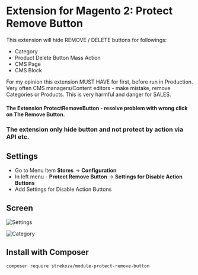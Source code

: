# Extension for Magento 2: Protect Remove Button

This extension will hide REMOVE / DELETE buttons for followings:
- Category
- Product Delete Button Mass Action
- CMS Page
- CMS Block


For my opinion this extension MUST HAVE for first, before run in Production.
Very often CMS managers/Content editors - make mistake, remove Categories or Products.
This is very harmful and danger for SALES.


#### The Extension ProtectRemoveButton - resolve problem with wrong click on The Remove Button.

### The extension only hide button and not protect by action via API etc.

## Settings

- Go to Menu Item **Stores** -> **Configuration**
- In left menu - **Protect Remove Button** -> **Settings for Disable Action Buttons**
- Add Settings for Disable Action Buttons



## Screen
![Settings](https://image.prntscr.com/image/OLEGqAyZSmSH2TDonsxiFA.png)


![Category](https://image.prntscr.com/image/9OFv4ULdQTycELo_dWC5_g.png)


## Install with Composer

`composer require strekoza/module-protect-remove-button`
